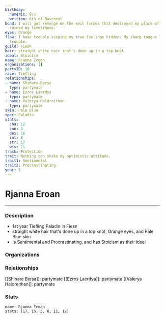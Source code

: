```yaml
---
birthday:
  numeric: 8/6
  written: 6th of Ravenent
bond: I will get revenge on the evil forces that destroyed my place of business and
  ruined my livelihood.
eyes: Orange
flaw: I have trouble keeping my true feelings hidden. My sharp tongue lands me in
  trouble.
guild: Fiesn
hair: straight white hair that's done up in a top knot
ideal: Stoicism
name: Rjanna Eroan
organizations: []
partyID: 18
race: Tiefling
relationships:
- name: Shinare Bersa
  type: partymate
- name: Ezros Laerdya
  type: partymate
- name: Valerya Haldreithen
  type: partymate
skin: Pale Blue
spec: Paladin
stats:
  cha: 12
  con: 3
  dex: 16
  int: 8
  str: 17
  wis: 11
track: Protection
trait: Nothing can shake my optimistic attitude.
trait1: Sentimental
trait2: Procrastinating
year: 1
---
```

# Rjanna Eroan
---
### Description
- 1st year Tiefling Paladin in Fiesn
- straight white hair that's done up in a top knot, Orange eyes, and Pale Blue skin
- Is Sentimental and Procrastinating, and has Stoicism as their ideal

### Organizations
### Relationships
[[Shinare Bersa]]: partymate
[[Ezros Laerdya]]: partymate
[[Valerya Haldreithen]]: partymate
### Stats
```statblock
name: Rjanna Eroan
stats: [17, 16, 3, 8, 11, 12]
```